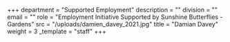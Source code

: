 +++
department = "Supported Employment"
description = ""
division = ""
email = ""
role = "Employment Initiative Supported by Sunshine Butterflies - Gardens"
src = "/uploads/damien_davey_2021.jpg"
title = "Damian Davey"
weight = 3
_template = "staff"
+++

